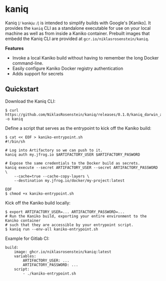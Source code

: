 # kaniq

Kaniq <small>[/ ˈkɑnikju: /]</small> is intended to simplify builds with Google's [Kaniko]. It provides the `kaniq`
CLI as a standalone executable for use on your local machine as well as from inside a Kaniko container. Prebuilt
images that embedd the Kaniq CLI are provided at `gcr.io/niklasrosenstein/kaniq`.

__Features__

* Invoke a local Kaniko build without having to remember the long Docker command-line.
* Easily configure Kaniko Docker registry authentication
* Adds support for secrets

## Quickstart

Download the Kaniq CLI:

```
$ curl https://github.com/NiklasRosenstein/kaniq/releases/0.1.0/kaniq_darwin_arm64 -o kaniq
```

Define a script that serves as the entrypoint to kick off the Kaniko build:

```
$ cat << EOF > kaniko-entrypoint.sh
#!/bin/sh

# Log into Artifactory so we can push to it.
kaniq auth my.jfrog.io $ARTIFACTORY_USER $ARTIFACTORY_PASWORD

# Expose the same credentials to the Docker build as secrets.
kaniq execute --secret ARTIFACTORY_USER --secret ARTIFACTORY_PASSWORD \
    --cache=true --cache-copy-layers \
    --destination my.jfrog.io/docker/my-project:latest 

EOF
$ chmod +x kaniko-entrypoint.sh
```

Kick off the Kaniko build locally:

```
$ export ARTIFACTORY_USER=... ARTIFACTORY_PASSWORD=...
# Run the Kaniko build, exporting your entire environment to the Kaniko container
# such that they are accessible by your entrypoint script.
$ kaniq run --env-all kaniko-entrypoint.sh 
```

Example for Gitlab CI:

```
build:
    image: ghcr.io/niklasrosenstein/kaniq:latest
    variables:
        ARTIFACTORY_USER: ...
        ARTIFACTORY_PASSWORD: ...
    script:
        - ./kaniko-entrypoint.sh
```
